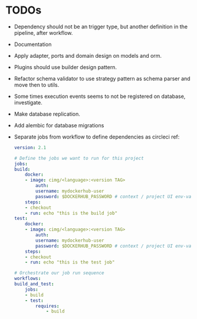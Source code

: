 # TODOs

- Dependency should not be an trigger type, but another definition in the pipeline, after workflow.
- Documentation
- Apply adapter, ports and domain design on models and orm.
- Plugins should use builder design pattern.
- Refactor schema validator to use strategy pattern as schema parser and move then to utils.
- Some times execution events seems to not be registered on database, investigate.
- Make database replication.
- Add alembic for database migrations
- Separate jobs from workflow to define dependencies as circleci ref:

  ```yml
  version: 2.1

  # Define the jobs we want to run for this project
  jobs:
  build:
      docker:
      - image: cimg/<language>:<version TAG>
          auth:
          username: mydockerhub-user
          password: $DOCKERHUB_PASSWORD # context / project UI env-var reference
      steps:
      - checkout
      - run: echo "this is the build job"
  test:
      docker:
      - image: cimg/<language>:<version TAG>
          auth:
          username: mydockerhub-user
          password: $DOCKERHUB_PASSWORD # context / project UI env-var reference
      steps:
      - checkout
      - run: echo "this is the test job"

  # Orchestrate our job run sequence
  workflows:
  build_and_test:
      jobs:
      - build
      - test:
          requires:
              - build
  ```
